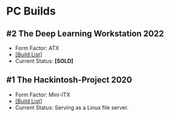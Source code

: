 # PC Builds

## #2 The Deep Learning Workstation 2022

-   Form Factor: ATX
-   [[Build List]](2022.md)
-   Current Status: **[SOLD]**

## #1 The Hackintosh-Project 2020

-   Form Factor: Mini-ITX
-   [[Build List]](2020.md)
-   Current Status: Serving as a Linux file server.
